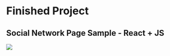 <h1>Finished Project</h1>
<h2>Social Network Page Sample - React + JS</h2>
<img src="./readme-assets/rocketseat-reactjs.gif" />